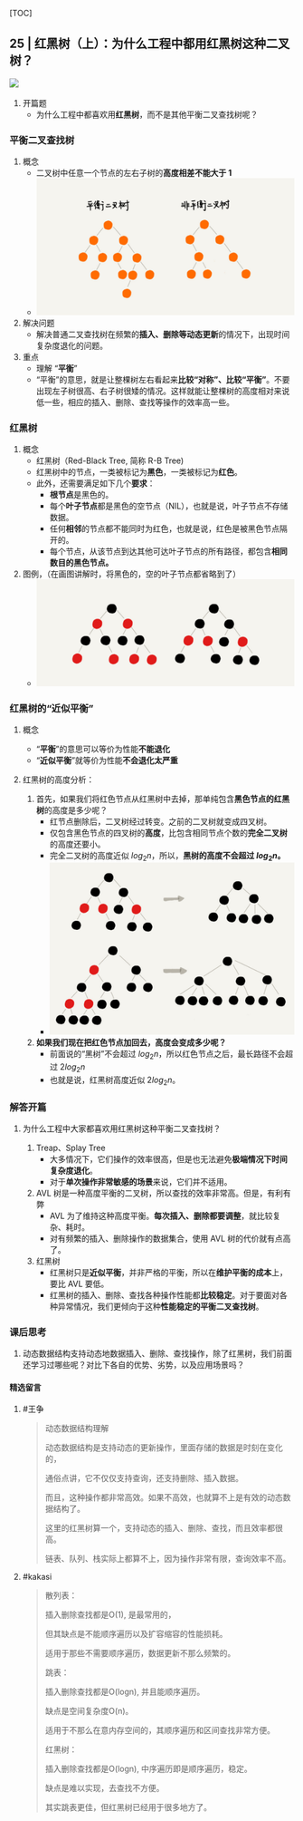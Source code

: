 [TOC]

## 25 | 红黑树（上）：为什么工程中都用红黑树这种二叉树？

![](http://ww1.sinaimg.cn/large/006tNc79ly1g5s6cam4cnj30vq0hsq3j.jpg)

1.  开篇题
    -   为什么工程中都喜欢用**红黑树**，而不是其他平衡二叉查找树呢？

### 平衡二叉查找树

1.  概念
    - 二叉树中任意一个节点的左右子树的**高度相差不能大于 1**
    - ![img](imgs/dd9f5a4525f5029a8339c89ad1c8159b-5395909.jpg)
2.  解决问题
    -   解决普通二叉查找树在频繁的**插入、删除等动态更新**的情况下，出现时间复杂度退化的问题。
3.  重点
    -   理解 “**平衡**”
    -   “平衡”的意思，就是让整棵树左右看起来**比较“对称”、比较“平衡”**。不要出现左子树很高、右子树很矮的情况。这样就能让整棵树的高度相对来说低一些，相应的插入、删除、查找等操作的效率高一些。
### 红黑树

1.  概念
    - 红黑树（Red-Black Tree, 简称 R-B Tree)
    -   红黑树中的节点，一类被标记为**黑色**，一类被标记为**红色**。
    - 此外，还需要满足如下几个**要求**：
        - **根节点**是黑色的。
        - 每个**叶子节点**都是黑色的空节点（NIL），也就是说，叶子节点不存储数据。
        - 任何**相邻**的节点都不能同时为红色，也就是说，红色是被黑色节点隔开的。
        - 每个节点，从该节点到达其他可达叶子节点的所有路径，都包含**相同数目的黑色节点。**
2.  图例，（在画图讲解时，将黑色的，空的叶子节点都省略到了）
    -   ![img](imgs/903ee0dcb62bce2f5b47819541f9069a-5396273.jpg)

### 红黑树的“近似平衡”

1.  概念
    -   “**平衡**”的意思可以等价为性能**不能退化**
    -   “**近似平衡**”就等价为性能**不会退化太严重**

2.  红黑树的高度分析：

    1. 首先，如果我们将红色节点从红黑树中去掉，那单纯包含**黑色节点的红黑树**的高度是多少呢？
        - 红节点删除后，二叉树经过转变。之前的二叉树就变成四叉树。
        - 仅包含黑色节点的四叉树的**高度**，比包含相同节点个数的**完全二叉树**的高度还要小。
        - 完全二叉树的高度近似 $log_2n$，所以，**黑树的高度不会超过 $log_2n$。**
        - ![img](imgs/7e6ecc308fe44120f30de809822215ed-5396518.jpg)
    2. **如果我们现在把红色节点加回去，高度会变成多少呢？**
        - 前面说的“黑树”不会超过 $log_2n$，所以红色节点之后，最长路径不会超过 $2log_2n$
        - 也就是说，红黑树高度近似 $2log_2n$。

### 解答开篇

1.  为什么工程中大家都喜欢用红黑树这种平衡二叉查找树？

    1.  Treap、Splay Tree
        - 大多情况下，它们操作的效率很高，但是也无法避免**极端情况下时间复杂度退化**。
        - 对于**单次操作非常敏感的场景**来说，它们并不适用。
    2.  AVL 树是一种高度平衡的二叉树，所以查找的效率非常高。但是，有利有弊
        - AVL 为了维持这种高度平衡。**每次插入、删除都要调整**，就比较复杂、耗时。
        - 对有频繁的插入、删除操作的数据集合，使用 AVL 树的代价就有点高了。
    3.  红黑树
        - 红黑树只是**近似平衡**，并非严格的平衡，所以在**维护平衡的成本**上，要比 AVL 要低。
        - 红黑树的插入、删除、查找各种操作性能都**比较稳定**。对于要面对各种异常情况，我们更倾向于这种**性能稳定的平衡二叉查找树**。

### 课后思考

1.  动态数据结构支持动态地数据插入、删除、查找操作，除了红黑树，我们前面还学习过哪些呢？对比下各自的优势、劣势，以及应用场景吗？

#### 精选留言

1.  #王争

    >   动态数据结构理解
    >
    >   动态数据结构是支持动态的更新操作，里面存储的数据是时刻在变化的，
    >
    >   通俗点讲，它不仅仅支持查询，还支持删除、插入数据。
    >
    >   而且，这种操作都非常高效。如果不高效，也就算不上是有效的动态数据结构了。
    >
    >   这里的红黑树算一个，支持动态的插入、删除、查找，而且效率都很高。
    >
    >   链表、队列、栈实际上都算不上，因为操作非常有限，查询效率不高。
    
2.  #kakasi

    >   散列表：
    >
    >   插入删除查找都是O(1), 是最常用的，
    >
    >   但其缺点是不能顺序遍历以及扩容缩容的性能损耗。
    >
    >   适用于那些不需要顺序遍历，数据更新不那么频繁的。
    >
    >   
    >
    >   跳表：
    >
    >   插入删除查找都是O(logn), 并且能顺序遍历。
    >
    >   缺点是空间复杂度O(n)。
    >
    >   适用于不那么在意内存空间的，其顺序遍历和区间查找非常方便。
    >
    >   
    >
    >   红黑树：
    >
    >   插入删除查找都是O(logn), 中序遍历即是顺序遍历，稳定。
    >
    >   缺点是难以实现，去查找不方便。
    >
    >   其实跳表更佳，但红黑树已经用于很多地方了。

